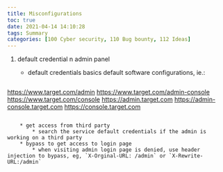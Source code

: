 ```yaml
---
title: Misconfigurations
toc: true
date: 2021-04-14 14:10:28
tags: Summary
categories: [100 Cyber security, 110 Bug bounty, 112 Ideas]
---
```


1. default credential n admin panel
    * default credentials basics
    default software configurations, ie.:

    ```
https://www.target.com/admin
https://www.target.com/admin-console
https://www.target.com/console
https://admin.target.com
https://admin-console.target.com
https://console.target.com
```

    * get access from third party
        * search the service default credentials if the admin is working on a third party
    * bypass to get access to login page
        * when visiting admin login page is denied, use header injection to bypass, eg, `X-Orginal-URL: /admin` or `X-Rewrite-URL:/admin`
